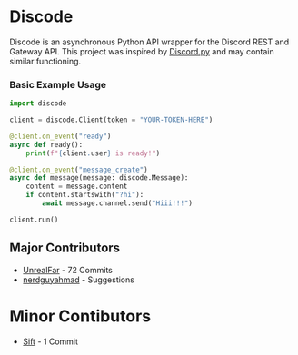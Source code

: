 # Discode
Discode is an asynchronous Python API wrapper for the Discord REST and Gateway API. This project was inspired by [Discord.py](https://github.com/rapptz/discord.py) and may contain similar functioning.

### Basic Example Usage
```py
import discode

client = discode.Client(token = "YOUR-TOKEN-HERE")

@client.on_event("ready")
async def ready():
    print(f"{client.user} is ready!")

@client.on_event("message_create")
async def message(message: discode.Message):
    content = message.content
    if content.startswith("?hi"):
        await message.channel.send("Hiii!!!")

client.run()
```

## Major Contributors
- [UnrealFar](https://github.com/UnrealFar) - 72 Commits
- [nerdguyahmad](https://github.com/nerdguyahmad) - Suggestions

# Minor Contibutors
- [Sift](https://github.com/sifte) - 1 Commit
